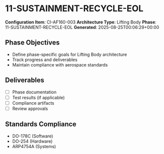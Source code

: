 # 11-SUSTAINMENT-RECYCLE-EOL

**Configuration Item**: CI-AF160-003
**Architecture Type**: Lifting Body
**Phase**: 11-SUSTAINMENT-RECYCLE-EOL
**Generated**: 2025-08-25T00:06:29+00:00

## Phase Objectives
- Define phase-specific goals for Lifting Body architecture
- Track progress and deliverables
- Maintain compliance with aerospace standards

## Deliverables
- [ ] Phase documentation
- [ ] Test results (if applicable)
- [ ] Compliance artifacts
- [ ] Review approvals

## Standards Compliance
- DO-178C (Software)
- DO-254 (Hardware)
- ARP4754A (Systems)
